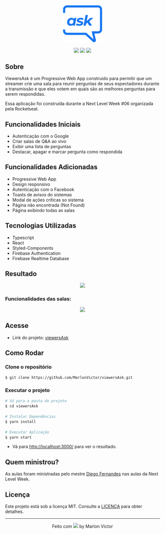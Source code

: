 <p align="center">
  <img src="https://github.com/MarlonVictor/viewersAsk/blob/master/public/favicon.svg" width="130px">
</p>

<p align="center">
  <img src="https://img.shields.io/github/repo-size/MarlonVictor/viewersAsk?color=8643EA&logo=GitHub&style=flat-square">
  <img src="https://img.shields.io/github/stars/MarlonVictor/viewersAsk?color=8643EA&logo=github&style=flat-square">
  <img src="https://img.shields.io/github/license/MarlonVictor/viewersAsk?color=8643EA&style=flat-square">
</p>

## Sobre
ViewersAsk é um Progressive Web App construido para permitir que um streamer crie uma sala para reunir perguntas de seus espectadores durante a transmissão e que eles 
votem em quais são as melhores perguntas para serem respondidas.
  
Essa aplicação foi construída durante a Next Level Week #06 organizada pela Rocketseat.

## Funcionalidades Iniciais
* Autenticação com o Google
* Criar salas de Q&A ao vivo
* Exibir uma lista de perguntas
* Destacar, apagar e marcar pergunta como respondida

## Funcionalidades Adicionadas
* Progressive Web App
* Design responsivo
* Autenticação com o Facebook
* Toasts de avisos do sistemas
* Modal de ações críticas so sistema
* Página não encontrada (Not Found)
* Página exibindo todas as salas

## Tecnologias Utilizadas
* Typescript
* React
* Styled-Components
* Firebase Authentication
* Firebase Realtime Database

## Resultado
<p align="center">
  <img src="https://user-images.githubusercontent.com/62356988/124988684-abba1980-e014-11eb-8e1c-36975b88043c.png" width="900px">
</p>

### Funcionalidades das salas:
<p align="center">
  <img src="https://user-images.githubusercontent.com/62356988/124994152-ca6fde80-e01b-11eb-89e0-d3f3f2037ea2.gif" width="900px">
</p>

## Acesse
* Link do projeto: [viewersAsk](https://viewersAsk.vercel.app/)  

## Como Rodar

### Clone o repositório
```bash
$ git clone https://github.com/MarlonVictor/viewersAsk.git
```

### Executar o projeto
```bash
# Vá para a pasta do projeto  
$ cd viewersAsk

# Instalar Dependências
$ yarn install

# Executar Aplicação 
$ yarn start
```
* Vá para [http://localhost:3000/](http://localhost:3000/) para ver o resultado.

## Quem ministrou?
As aulas foram ministradas pelo mestre [Diego Fernandes](https://github.com/diego3g) nas aulas da Next Level Week.


## Licença
Este projeto está sob a licença MIT. Consulte a [LICENÇA](https://github.com/MarlonVictor/viewersAsk/blob/master/LICENSE) para obter detalhes.

___
<p align="center">
  Feito com <img src="https://github.githubassets.com/images/icons/emoji/unicode/1f49c.png" width="20px"> by Marlon Victor
</p>